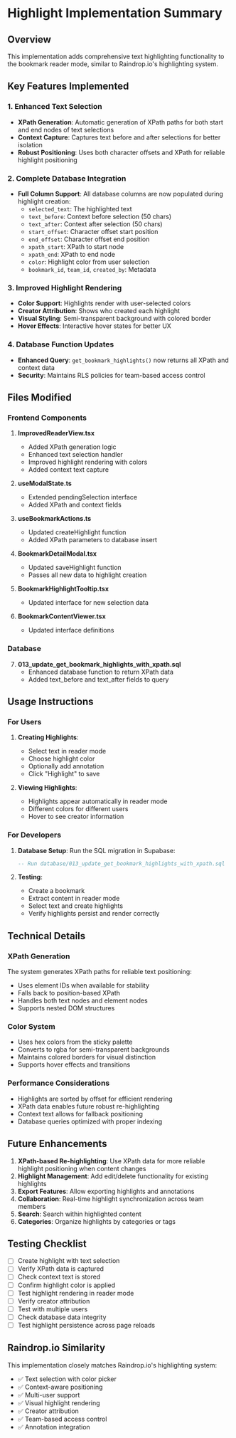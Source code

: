 # Highlight Implementation Summary

## Overview
This implementation adds comprehensive text highlighting functionality to the bookmark reader mode, similar to Raindrop.io's highlighting system.

## Key Features Implemented

### 1. Enhanced Text Selection
- **XPath Generation**: Automatic generation of XPath paths for both start and end nodes of text selections
- **Context Capture**: Captures text before and after selections for better isolation
- **Robust Positioning**: Uses both character offsets and XPath for reliable highlight positioning

### 2. Complete Database Integration
- **Full Column Support**: All database columns are now populated during highlight creation:
  - `selected_text`: The highlighted text
  - `text_before`: Context before selection (50 chars)
  - `text_after`: Context after selection (50 chars)
  - `start_offset`: Character offset start position
  - `end_offset`: Character offset end position
  - `xpath_start`: XPath to start node
  - `xpath_end`: XPath to end node
  - `color`: Highlight color from user selection
  - `bookmark_id`, `team_id`, `created_by`: Metadata

### 3. Improved Highlight Rendering
- **Color Support**: Highlights render with user-selected colors
- **Creator Attribution**: Shows who created each highlight
- **Visual Styling**: Semi-transparent background with colored border
- **Hover Effects**: Interactive hover states for better UX

### 4. Database Function Updates
- **Enhanced Query**: `get_bookmark_highlights()` now returns all XPath and context data
- **Security**: Maintains RLS policies for team-based access control

## Files Modified

### Frontend Components
1. **ImprovedReaderView.tsx**
   - Added XPath generation logic
   - Enhanced text selection handler
   - Improved highlight rendering with colors
   - Added context text capture

2. **useModalState.ts**
   - Extended pendingSelection interface
   - Added XPath and context fields

3. **useBookmarkActions.ts**
   - Updated createHighlight function
   - Added XPath parameters to database insert

4. **BookmarkDetailModal.tsx**
   - Updated saveHighlight function
   - Passes all new data to highlight creation

5. **BookmarkHighlightTooltip.tsx**
   - Updated interface for new selection data

6. **BookmarkContentViewer.tsx**
   - Updated interface definitions

### Database
7. **013_update_get_bookmark_highlights_with_xpath.sql**
   - Enhanced database function to return XPath data
   - Added text_before and text_after fields to query

## Usage Instructions

### For Users
1. **Creating Highlights**: 
   - Select text in reader mode
   - Choose highlight color
   - Optionally add annotation
   - Click "Highlight" to save

2. **Viewing Highlights**:
   - Highlights appear automatically in reader mode
   - Different colors for different users
   - Hover to see creator information

### For Developers
1. **Database Setup**: Run the SQL migration in Supabase:
   ```sql
   -- Run database/013_update_get_bookmark_highlights_with_xpath.sql
   ```

2. **Testing**: 
   - Create a bookmark
   - Extract content in reader mode
   - Select text and create highlights
   - Verify highlights persist and render correctly

## Technical Details

### XPath Generation
The system generates XPath paths for reliable text positioning:
- Uses element IDs when available for stability
- Falls back to position-based XPath
- Handles both text nodes and element nodes
- Supports nested DOM structures

### Color System
- Uses hex colors from the sticky palette
- Converts to rgba for semi-transparent backgrounds
- Maintains colored borders for visual distinction
- Supports hover effects and transitions

### Performance Considerations
- Highlights are sorted by offset for efficient rendering
- XPath data enables future robust re-highlighting
- Context text allows for fallback positioning
- Database queries optimized with proper indexing

## Future Enhancements

1. **XPath-based Re-highlighting**: Use XPath data for more reliable highlight positioning when content changes
2. **Highlight Management**: Add edit/delete functionality for existing highlights
3. **Export Features**: Allow exporting highlights and annotations
4. **Collaboration**: Real-time highlight synchronization across team members
5. **Search**: Search within highlighted content
6. **Categories**: Organize highlights by categories or tags

## Testing Checklist

- [ ] Create highlight with text selection
- [ ] Verify XPath data is captured
- [ ] Check context text is stored
- [ ] Confirm highlight color is applied
- [ ] Test highlight rendering in reader mode
- [ ] Verify creator attribution
- [ ] Test with multiple users
- [ ] Check database data integrity
- [ ] Test highlight persistence across page reloads

## Raindrop.io Similarity

This implementation closely matches Raindrop.io's highlighting system:
- ✅ Text selection with color picker
- ✅ Context-aware positioning
- ✅ Multi-user support
- ✅ Visual highlight rendering
- ✅ Creator attribution
- ✅ Team-based access control
- ✅ Annotation integration

